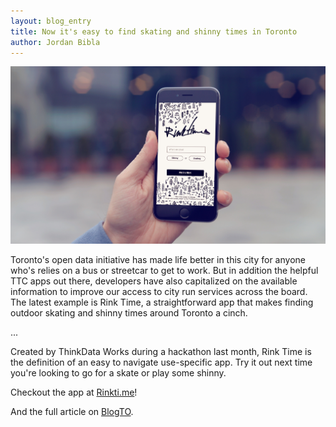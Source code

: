```yaml
---
layout: blog_entry
title: Now it's easy to find skating and shinny times in Toronto
author: Jordan Bibla
---
```

![Rinktime App](../images/rinktime.jpg)

Toronto's open data initiative has made life better in this city for anyone who's relies on a bus or streetcar to get to work. But in addition the helpful TTC apps out there, developers have also capitalized on the available information to improve our access to city run services across the board. The latest example is Rink Time, a straightforward app that makes finding outdoor skating and shinny times around Toronto a cinch.

...

Created by ThinkData Works during a hackathon last month, Rink Time is the definition of an easy to navigate use-specific app. Try it out next time you're looking to go for a skate or play some shinny.

Checkout the app at [Rinkti.me](http://rinkti.me/#/)!

And the full article on [BlogTO](http://www.blogto.com/sports_play/2015/01/now_its_easy_to_find_skating_shinny_times_in_toronto/).